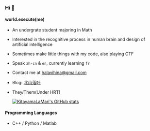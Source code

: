 ### Hi 👋

#### world.execute(me)

- An undergrate student majoring in Math

- Interested in the recognitive process in human brain and design of artificial intelligence

- Sometimes make little things with my code, also playing CTF

- Speak ``zh-cn`` & `en`, currently learning `fr`

- Contact me at halavihina@gmail.com 

- Blog: [北山落叶](https://kitayamalamari.netlify.app/)

- They/Them(Under HRT)
  
  [![KitayamaLaMari's GitHub stats](https://github-readme-stats.vercel.app/api?username=KitayamaLaMari)](https://github.com/anuraghazra/github-readme-stats)

#### Programming Languages

- C++ / Python / Matlab
